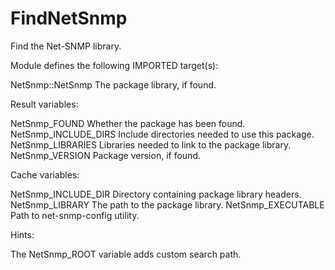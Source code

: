 # FindNetSnmp

Find the Net-SNMP library.

Module defines the following IMPORTED target(s):

  NetSnmp::NetSnmp
    The package library, if found.

Result variables:

  NetSnmp_FOUND
    Whether the package has been found.
  NetSnmp_INCLUDE_DIRS
    Include directories needed to use this package.
  NetSnmp_LIBRARIES
    Libraries needed to link to the package library.
  NetSnmp_VERSION
    Package version, if found.

Cache variables:

  NetSnmp_INCLUDE_DIR
    Directory containing package library headers.
  NetSnmp_LIBRARY
    The path to the package library.
  NetSnmp_EXECUTABLE
    Path to net-snmp-config utility.

Hints:

  The NetSnmp_ROOT variable adds custom search path.
